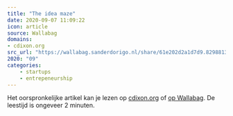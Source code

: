 ```yaml
---
title: "The idea maze"
date: 2020-09-07 11:09:22
icon: article
source: Wallabag
domains:
- cdixon.org
src_url: "https://wallabag.sanderdorigo.nl/share/61e202d2a1d7d9.82988135"
2020: "09"
categories:
    - startups
    - entrepeneurship
---
```

Het oorspronkelijke artikel kan je lezen op [cdixon.org](https://cdixon.org/2013/08/04/the-idea-maze/) of [op Wallabag](https://wallabag.sanderdorigo.nl/share/61e202d2a1d7d9.82988135). De leestijd is ongeveer 2 minuten.